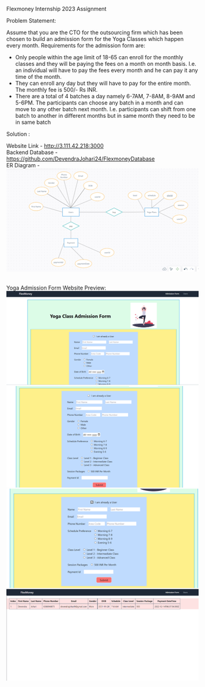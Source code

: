 Flexmoney Internship 2023 Assignment

Problem Statement:

Assume that you are the CTO for the outsourcing firm which has been chosen to build an
admission form for the Yoga Classes which happen every month.
Requirements for the admission form are:
- Only people within the age limit of 18-65 can enroll for the monthly classes and they will
be paying the fees on a month on month basis. I.e. an individual will have to pay the fees
every month and he can pay it any time of the month.
- They can enroll any day but they will have to pay for the entire month. The monthly fee is
500/- Rs INR.
- There are a total of 4 batches a day namely 6-7AM, 7-8AM, 8-9AM and 5-6PM. The
participants can choose any batch in a month and can move to any other batch next
month. I.e. participants can shift from one batch to another in different months but in
same month they need to be in same batch



Solution : 


Website Link  - http://3.111.42.218:3000
<br>
Backend Database - https://github.com/DevendraJohari24/FlexmoneyDatabase
<br>
ER Diagram -
<br>
<img src="https://github.com/DevendraJohari24/FlexmoneyAssignment/blob/main/ERDiagram.png" alt="ER Diagram" />

<br>
Yoga Admission Form Website Preview:
<img src="https://github.com/DevendraJohari24/FlexmoneyAssignment/blob/main/YogaSite1.png" alt="" />
<img src="https://github.com/DevendraJohari24/FlexmoneyAssignment/blob/main/YogaSite2.png" alt="" />
<img src="https://github.com/DevendraJohari24/FlexmoneyAssignment/blob/main/YogaSite3.png" alt="" />
<img src="https://github.com/DevendraJohari24/FlexmoneyAssignment/blob/main/YogaSite4.png" alt="" />